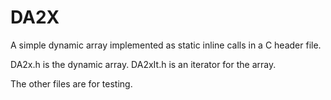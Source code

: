# DA2X

A simple dynamic array implemented as static inline calls in a C header file.

DA2x.h is the dynamic array.
DA2xIt.h is an iterator for the array.

The other files are for testing.

